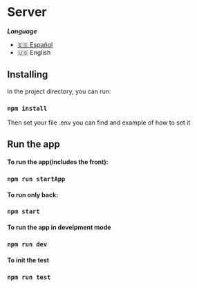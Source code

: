 # Server

**_Language_**

- [🇪🇸 Español](./README.md)
- 🇺🇸 English

## Installing

In the project directory, you can run:

### `npm install`

Then set your file .env you can find and example of how to set it

## Run the app

#### To run the app(includes the front):

### `npm run startApp`

#### To run only back:

### `npm start`

#### To run the app in develpment mode

### `npm run dev`

#### To init the test

### `npm run test`
